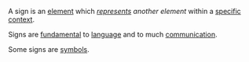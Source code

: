 A sign is an [element](https://github.com/gcassel/Modular-Organization-Terminology/blob/master/terms/element.md) which *[represents](https://github.com/gcassel/Modular-Organization-Terminology/blob/master/terms/representation.md) another element* within a [specific](https://github.com/gcassel/Modular-Organization-Terminology/blob/master/terms/specific.md) [context](https://github.com/gcassel/Modular-Organization-Terminology/blob/master/terms/context.md).

Signs are [fundamental](https://github.com/gcassel/Modular-Organization-Terminology/blob/master/terms/base.md) to [language](https://github.com/gcassel/Modular-Organization-Terminology/blob/master/terms/language.md) and to much [communication](https://github.com/gcassel/Modular-Organization-Terminology/blob/master/terms/communication.md).

Some signs are [symbols](https://github.com/gcassel/Modular-Organization-Terminology/blob/master/terms/symbol.md).
